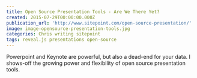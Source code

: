 ```yaml
---
title: Open Source Presentation Tools - Are We There Yet?
created: 2015-07-29T00:00:00.000Z
publication_url: 'http://www.sitepoint.com/open-source-presentation/'
image: image-opensource-presentation-tools.jpg
categories: Chris writing sitepoint
tags: reveal.js presentations open-source
---
```


Powerpoint and Keynote are powerful, but also a dead-end for your data. I shows-off the growing power and flexibility of open source presentation tools.
